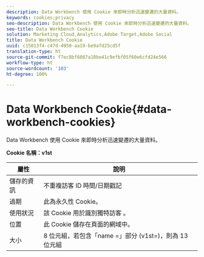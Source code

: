 ```yaml
---
description: Data Workbench 使用 Cookie 來即時分析迅速變遷的大量資料。
keywords: cookies;privacy
seo-description: Data Workbench 使用 Cookie 來即時分析迅速變遷的大量資料。
seo-title: Data Workbench Cookie
solution: Marketing Cloud,Analytics,Adobe Target,Adobe Social
title: Data Workbench Cookie
uuid: c15013f4-c47d-4950-aa19-be9afd25cd5f
translation-type: ht
source-git-commit: f7ec8bf6087a18be41c9efbf05f60e6cfd24e566
workflow-type: ht
source-wordcount: '103'
ht-degree: 100%

---
```



# Data Workbench Cookie{#data-workbench-cookies}

Data Workbench 使用 Cookie 來即時分析迅速變遷的大量資料。

**Cookie 名稱：v1st**

| 屬性 | 說明 |
|---|---|
| 儲存的資訊 | 不重複訪客 ID 時間/日期戳記 |
| 過期 | 此為永久性 Cookie。 |
| 使用狀況 | 該 Cookie 用於識別獨特訪客    。 |
| 位置 | 此 Cookie 儲存在頁面的網域中。 |
| 大小 | 8 位元組，若包含「name =」部分 (v1st=)，則為 13 位元組 |

